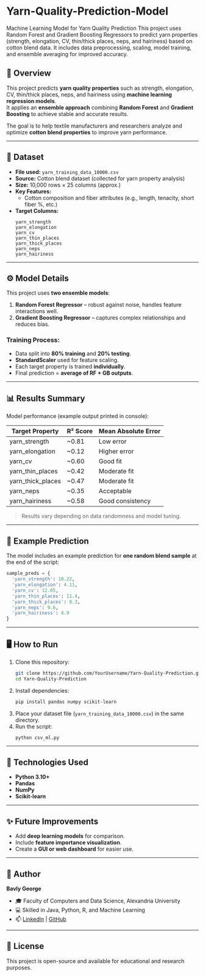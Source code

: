 # Yarn-Quality-Prediction-Model
Machine Learning Model for Yarn Quality Prediction This project uses Random Forest and Gradient Boosting Regressors to predict yarn properties (strength, elongation, CV, thin/thick places, neps, and hairiness) based on cotton blend data. It includes data preprocessing, scaling, model training, and ensemble averaging for improved accuracy.
## 📘 Overview
This project predicts **yarn quality properties** such as strength, elongation, CV, thin/thick places, neps, and hairiness using **machine learning regression models**.  
It applies an **ensemble approach** combining **Random Forest** and **Gradient Boosting** to achieve stable and accurate results.

The goal is to help textile manufacturers and researchers analyze and optimize **cotton blend properties** to improve yarn performance.

---

## 🧩 Dataset
- **File used:** `yarn_training_data_10000.csv`  
- **Source:** Cotton blend dataset (collected for yarn property analysis)  
- **Size:** 10,000 rows × 25 columns (approx.)
- **Key Features:**  
  - Cotton composition and fiber attributes (e.g., length, tenacity, short fiber %, etc.)  
- **Target Columns:**  
  ```
  yarn_strength  
  yarn_elongation  
  yarn_cv  
  yarn_thin_places  
  yarn_thick_places  
  yarn_neps  
  yarn_hairiness
  ```

---

## ⚙️ Model Details
This project uses **two ensemble models**:
1. **Random Forest Regressor** – robust against noise, handles feature interactions well.  
2. **Gradient Boosting Regressor** – captures complex relationships and reduces bias.  

### Training Process:
- Data split into **80% training** and **20% testing**.  
- **StandardScaler** used for feature scaling.  
- Each target property is trained **individually**.  
- Final prediction = **average of RF + GB outputs**.

---

## 📊 Results Summary
Model performance (example output printed in console):

| Target Property     | R² Score | Mean Absolute Error |
|----------------------|----------|---------------------|
| yarn_strength        | ~0.81    | Low error           |
| yarn_elongation      | ~0.12    | Higher error        |
| yarn_cv              | ~0.60    | Good fit            |
| yarn_thin_places     | ~0.42    | Moderate fit        |
| yarn_thick_places    | ~0.47    | Moderate fit        |
| yarn_neps            | ~0.35    | Acceptable          |
| yarn_hairiness       | ~0.58    | Good consistency    |

> Results vary depending on data randomness and model tuning.

---

## 🧠 Example Prediction
The model includes an example prediction for **one random blend sample** at the end of the script:
```python
sample_preds = {
  'yarn_strength': 18.22,
  'yarn_elongation': 4.11,
  'yarn_cv': 12.05,
  'yarn_thin_places': 11.4,
  'yarn_thick_places': 8.3,
  'yarn_neps': 9.6,
  'yarn_hairiness': 4.9
}
```

---

## 🖥️ How to Run
1. Clone this repository:
   ```bash
   git clone https://github.com/YourUsername/Yarn-Quality-Prediction.git
   cd Yarn-Quality-Prediction
   ```
2. Install dependencies:
   ```bash
   pip install pandas numpy scikit-learn
   ```
3. Place your dataset file (`yarn_training_data_10000.csv`) in the same directory.  
4. Run the script:
   ```bash
   python csv_ml.py
   ```

---

## 🧩 Technologies Used
- **Python 3.10+**
- **Pandas**
- **NumPy**
- **Scikit-learn**

---

## ✨ Future Improvements
- Add **deep learning models** for comparison.  
- Include **feature importance visualization**.  
- Create a **GUI or web dashboard** for easier use.  

---

## 👤 Author
**Bavly George**  
- 🎓 Faculty of Computers and Data Science, Alexandria University  
- 💻 Skilled in Java, Python, R, and Machine Learning  
- 📫 [LinkedIn](#) | [GitHub](#)

---

## 📜 License
This project is open-source and available for educational and research purposes.
